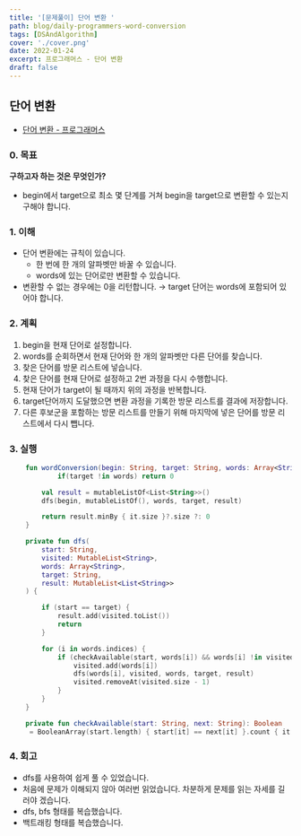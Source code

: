 ```yaml
---
title: '[문제풀이] 단어 변환 '
path: blog/daily-programmers-word-conversion
tags: [DSAndAlgorithm]
cover: './cover.png'
date: 2022-01-24
excerpt: 프로그래머스 - 단어 변환
draft: false
---
```


## 단어 변환

- [단어 변환 - 프로그래머스](https://programmers.co.kr/learn/courses/30/lessons/43163)

### 0. 목표

**구하고자 하는 것은 무엇인가?**

- begin에서 target으로 최소 몇 단계를 거쳐 begin을 target으로 변환할 수 있는지 구해야 합니다.

### 1. 이해

- 단어 변환에는 규칙이 있습니다.
  - 한 번에 한 개의 알파벳만 바꿀 수 있습니다.
  - words에 있는 단어로만 변환할 수 있습니다.
- 변환할 수 없는 경우에는 0을 리턴합니다. → target 단어는 words에 포함되어 있어야 합니다.

### 2. 계획

1. begin을 현재 단어로 설정합니다.
2. words를 순회하면서 현재 단어와 한 개의 알파벳만 다른 단어를 찾습니다.
3. 찾은 단어를 방문 리스트에 넣습니다.
4. 찾은 단어를 현재 단어로 설정하고 2번 과정을 다시 수행합니다.
5. 현재 단어가 target이 될 때까지 위의 과정을 반복합니다.
6. target단어까지 도달했으면 변환 과정을 기록한 방문 리스트를 결과에 저장합니다.
7. 다른 후보군을 포함하는 방문 리스트를 만들기 위해 마지막에 넣은 단어를 방문 리스트에서 다시 뺍니다.

### 3. 실행

```kotlin
    fun wordConversion(begin: String, target: String, words: Array<String>): Int {
            if(target !in words) return 0

        val result = mutableListOf<List<String>>()
        dfs(begin, mutableListOf(), words, target, result)

        return result.minBy { it.size }?.size ?: 0
    }

    private fun dfs(
        start: String,
        visited: MutableList<String>,
        words: Array<String>,
        target: String,
        result: MutableList<List<String>>
    ) {

        if (start == target) {
            result.add(visited.toList())
            return
        }

        for (i in words.indices) {
            if (checkAvailable(start, words[i]) && words[i] !in visited) {
                visited.add(words[i])
                dfs(words[i], visited, words, target, result)
                visited.removeAt(visited.size - 1)
            }
        }
    }

    private fun checkAvailable(start: String, next: String): Boolean
     = BooleanArray(start.length) { start[it] == next[it] }.count { it } == start.length - 1
```

### 4. 회고

- dfs를 사용하여 쉽게 풀 수 있었습니다.
- 처음에 문제가 이해되지 않아 여러번 읽었습니다. 차분하게 문제를 읽는 자세를 길러야 겠습니다.
- dfs, bfs 형태를 복습했습니다.
- 백트래킹 형태를 복습했습니다.
